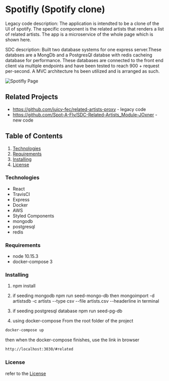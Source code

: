 # Spotifly (Spotify clone)
Legacy code description:
The application is intendted to be a clone of the UI of spotify. 
The specific component is the related artists that renders a list
of related artists. The app is a microservice of the whole page which
is shown here.

SDC description:
Built two database systems for one express server.These databses are a MongDb and a PostgresQl databse with redis cacheing database for performance. These databases are connected to the front end client via multiple endpoints and have been tested to reach 900 + request per-second. A MVC architecture hs been utilized and is arranged as such.

![Spotifly Page](https://github.com/juicy-fec/related-artists-client/blob/master/FECdemo.png)

## Related Projects

  - https://github.com/juicy-fec/related-artists-proxy - legacy code
  - https://github.com/Spot-A-Fly/SDC-Related-Artists_Module-JOxner - new code

## Table of Contents
1. [Technologies](#Technologies)
1. [Requirements](#Requirements)
1. [Installing](#Installing)
1. [License](#License)

### Technologies
- React
- TravisCI
- Express
- Docker
- AWS
- Styled Components
- mongodb
- postgresql
- redis

### Requirements
- node 10.15.3
- docker-compose 3

### Installing
1. npm install

2. if seeding mongodb npm run seed-mongo-db then mongoimport -d artistsdb -c artists --type csv --file artists.csv --headerline in terminal

3. if seeding postgresql database npm run seed-pg-db

4. using docker-compose
From the root folder of the project
```sh
docker-compose up
```
then when the docker-compose finishes, use the link in browser
```sh
http://localhost:3030/#related
```
### License
refer to the [License](https://github.com/juicy-fec/related-artists-client/blob/master/LICENSE.md)

